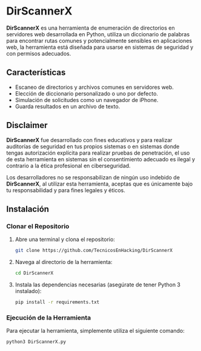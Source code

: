 # DirScannerX #

**DirScannerX** es una herramienta de enumeración de directorios en servidores web desarrollada en Python, utiliza un diccionario de palabras para encontrar rutas comunes y potencialmente sensibles en aplicaciones web, la herramienta está diseñada para usarse en sistemas de seguridad y con permisos adecuados.

## Características
- Escaneo de directorios y archivos comunes en servidores web.
- Elección de diccionario personalizado o uno por defecto.
- Simulación de solicitudes como un navegador de iPhone.
- Guarda resultados en un archivo de texto.

## Disclaimer

**DirScannerX** fue desarrollado con fines educativos y para realizar auditorías de seguridad en tus propios sistemas o en sistemas donde tengas autorización explícita para realizar pruebas de penetración, el uso de esta herramienta en sistemas sin el consentimiento adecuado es ilegal y contrario a la ética profesional en ciberseguridad.

Los desarrolladores no se responsabilizan de ningún uso indebido de **DirScannerX**, al utilizar esta herramienta, aceptas que es únicamente bajo tu responsabilidad y para fines legales y éticos.

## Instalación

### Clonar el Repositorio

1. Abre una terminal y clona el repositorio:
    ```bash
    git clone https://github.com/TecnicosEnHacking/DirScannerX
    ```

2. Navega al directorio de la herramienta:
    ```bash
    cd DirScannerX
    ```

3. Instala las dependencias necesarias (asegúrate de tener Python 3 instalado):
    ```bash
    pip install -r requirements.txt
    ```

### Ejecución de la Herramienta

Para ejecutar la herramienta, simplemente utiliza el siguiente comando:
```bash
python3 DirScannerX.py
